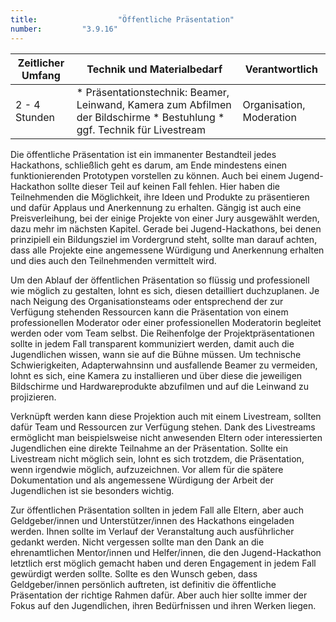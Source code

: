 ```yaml
---
title: 					"Öffentliche Präsentation"
number: 		"3.9.16"
---
```


| Zeitlicher Umfang | Technik und Materialbedarf                                                                                                                                           | Verantwortlich |
|-------------------|----------------------------------------------------------------------------------------------------------------------------------------------------------------------|----------------|
| 2 - 4 Stunden     | * Präsentationstechnik: Beamer, Leinwand, Kamera zum Abfilmen der Bildschirme * Bestuhlung * ggf. Technik für Livestream | Organisation, Moderation   |

Die öffentliche Präsentation ist ein immanenter Bestandteil jedes Hackathons, schließlich geht es darum, am Ende mindestens einen funktionierenden Prototypen vorstellen zu können. Auch bei einem Jugend-Hackathon sollte dieser Teil auf keinen Fall fehlen. Hier haben die Teilnehmenden die Möglichkeit, ihre Ideen und Produkte zu präsentieren und dafür Applaus und Anerkennung zu erhalten. Gängig ist auch eine Preisverleihung, bei der einige Projekte von einer Jury ausgewählt werden, dazu mehr im nächsten Kapitel. Gerade bei Jugend-Hackathons, bei denen prinzipiell ein Bildungsziel im Vordergrund steht, sollte man darauf achten, dass alle Projekte eine angemessene Würdigung und Anerkennung erhalten und dies auch den Teilnehmenden vermittelt wird. 

Um den Ablauf der öffentlichen Präsentation so flüssig und professionell wie möglich zu gestalten, lohnt es sich, diesen detailliert duchzuplanen. Je nach Neigung des Organisationsteams oder entsprechend der zur Verfügung stehenden Ressourcen kann die Präsentation von einem professionellen Moderator oder einer professionellen Moderatorin begleitet werden oder vom Team selbst. Die Reihenfolge der Projektpräsentationen sollte in jedem Fall transparent kommuniziert werden, damit auch die Jugendlichen wissen, wann sie auf die Bühne müssen. Um technische Schwierigkeiten, Adapterwahnsinn und ausfallende Beamer zu vermeiden, lohnt es sich, eine Kamera zu installieren und über diese die jeweiligen Bildschirme und Hardwareprodukte abzufilmen und auf die Leinwand zu projizieren. 

Verknüpft werden kann diese Projektion auch mit einem Livestream, sollten dafür Team und Ressourcen zur Verfügung stehen. Dank des Livestreams ermöglicht man beispielsweise nicht anwesenden Eltern oder interessierten Jugendlichen eine direkte Teilnahme an der Präsentation. Sollte ein Livestream nicht möglich sein, lohnt es sich trotzdem, die Präsentation, wenn irgendwie möglich, aufzuzeichnen. Vor allem für die spätere Dokumentation und als angemessene Würdigung der Arbeit der Jugendlichen ist sie besonders wichtig.

Zur öffentlichen Präsentation sollten in jedem Fall alle Eltern, aber auch Geldgeber/innen und Unterstützer/innen des Hackathons eingeladen werden. Ihnen sollte im Verlauf der Veranstaltung auch ausführlicher gedankt werden. Nicht vergessen sollte man den Dank an die ehrenamtlichen Mentor/innen und Helfer/innen, die den Jugend-Hackathon letztlich erst möglich gemacht haben und deren Engagement in jedem Fall gewürdigt werden sollte. Sollte es den Wunsch geben, dass Geldgeber/innen persönlich auftreten, ist definitiv die öffentliche Präsentation der richtige Rahmen dafür. Aber auch hier sollte immer der Fokus auf den Jugendlichen, ihren Bedürfnissen und ihren Werken liegen. 